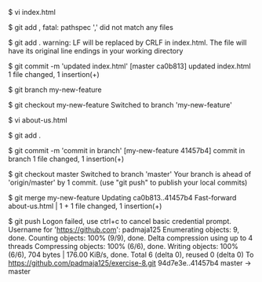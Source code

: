 $ vi index.html

$ git add ,
fatal: pathspec ',' did not match any files

$ git add .
warning: LF will be replaced by CRLF in index.html.
The file will have its original line endings in your working directory

$ git commit -m 'updated index.html'
[master ca0b813] updated index.html
 1 file changed, 1 insertion(+)

$ git branch my-new-feature

$ git checkout my-new-feature
Switched to branch 'my-new-feature'

$ vi about-us.html

$ git add .

$ git commit -m 'commit in branch'
[my-new-feature 41457b4] commit in branch
 1 file changed, 1 insertion(+)

$ git checkout master
Switched to branch 'master'
Your branch is ahead of 'origin/master' by 1 commit.
  (use "git push" to publish your local commits)

$ git merge my-new-feature
Updating ca0b813..41457b4
Fast-forward
 about-us.html | 1 +
 1 file changed, 1 insertion(+)

$ git push
Logon failed, use ctrl+c to cancel basic credential prompt.
Username for 'https://github.com': padmaja125
Enumerating objects: 9, done.
Counting objects: 100% (9/9), done.
Delta compression using up to 4 threads
Compressing objects: 100% (6/6), done.
Writing objects: 100% (6/6), 704 bytes | 176.00 KiB/s, done.
Total 6 (delta 0), reused 0 (delta 0)
To https://github.com/padmaja125/exercise-8.git
   94d7e3e..41457b4  master -> master
